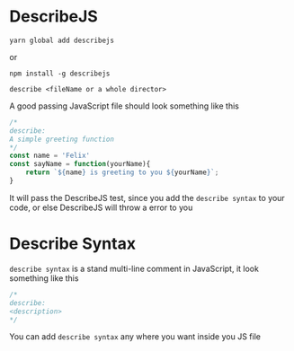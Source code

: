 # DescribeJS

`yarn global add describejs`

or 

`npm install -g describejs`

`describe <fileName or a whole director>`

A good passing JavaScript file should look something like this

```javascript
/*
describe:
A simple greeting function
*/
const name = 'Felix'
const sayName = function(yourName){
    return `${name} is greeting to you ${yourName}`;
}
```
It will pass the DescribeJS test, since you add the `describe syntax` to your code, or else DescribeJS will throw a error to you

# Describe Syntax
`describe syntax` is a stand multi-line comment in JavaScript, it look something like this
```javascript
/*
describe:
<description>
*/
```
You can add `describe syntax` any where you want inside you JS file